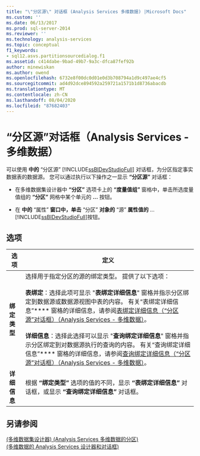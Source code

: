 ```yaml
---
title: "\"分区源\" 对话框 (Analysis Services 多维数据) |Microsoft Docs"
ms.custom: ''
ms.date: 06/13/2017
ms.prod: sql-server-2014
ms.reviewer: ''
ms.technology: analysis-services
ms.topic: conceptual
f1_keywords:
- sql12.asvs.partitionsourcedialog.f1
ms.assetid: c414dabe-9bad-49b7-9a3c-dfca87fef92b
author: minewiskan
ms.author: owend
ms.openlocfilehash: 6732e8f00dc0d01e0d3b708794a1d9c497ae4cf5
ms.sourcegitcommit: ad4d92dce894592a259721a1571b1d8736abacdb
ms.translationtype: MT
ms.contentlocale: zh-CN
ms.lasthandoff: 08/04/2020
ms.locfileid: "87682403"
---
```

# <a name="partition-source-dialog-box-analysis-services---multidimensional-data"></a>“分区源”对话框（Analysis Services - 多维数据）
  可以使用 **中的** “分区源” [!INCLUDE[ssBIDevStudioFull](../includes/ssbidevstudiofull-md.md)] 对话框，为分区指定事实数据表的数据源。 您可以通过执行以下操作之一显示 **“分区源”** 对话框：  
  
-   在多维数据集设计器中 **“分区”** 选项卡上的 **“度量值组”** 窗格中，单击所选度量值组的 **“分区”** 网格中某个单元的 **...** 按钮。  
  
-   在 **中的** “属性” **窗口中，单击** “分区” **对象的** “源” **属性值的** ... [!INCLUDE[ssBIDevStudioFull](../includes/ssbidevstudiofull-md.md)]按钮。  
  
## <a name="options"></a>选项  
  
|选项|定义|  
|------------|----------------|  
|**绑定类型**|选择用于指定分区的源的绑定类型。 提供了以下选项：<br /><br /> **表绑定**：选择此项可显示 "**表绑定详细信息**" 窗格并指示分区绑定到数据源或数据源视图中表的内容。 有关“表绑定详细信息”**** 窗格的详细信息，请参阅[表绑定详细信息（“分区源”对话框）（Analysis Services - 多维数据）](table-binding-partition-source-dialog-analysis-services-multidimensional-data.md)。<br /><br /> **详细信息**：选择此选择可以显示 "**查询绑定详细信息**" 窗格并指示分区绑定到对数据源执行的查询的内容。 有关“查询绑定详细信息”**** 窗格的详细信息，请参阅[查询绑定详细信息（“分区源”对话框）（Analysis Services - 多维数据）](query-binding-partition-source-dialog-analysis-services-multidimensional-data.md)。|  
|**详细信息**|根据 **“绑定类型”** 选项的值的不同，显示 **“表绑定详细信息”** 对话框，或显示 **“查询绑定详细信息”** 对话框。|  
  
## <a name="see-also"></a>另请参阅  
 [&#40;多维数据集设计器&#41; &#40;Analysis Services 多维数据的分区&#41;](partitions-cube-designer-analysis-services-multidimensional-data.md)   
 [&#40;多维数据的 Analysis Services 设计器和对话框&#41;](analysis-services-designers-and-dialog-boxes-multidimensional-data.md)  
  
  
